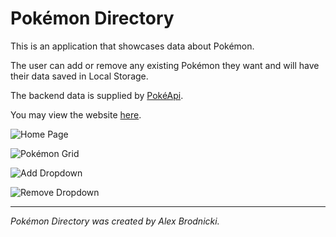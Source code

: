 # Pokémon Directory
This is an application that showcases data about Pokémon.

The user can add or remove any existing Pokémon they want and will have their data saved in Local Storage.

The backend data is supplied by [PokéApi](https://pokeapi.co/).

You may view the website [here](https://pokemon-directory.apbrodnicki.com).

![Home Page](assets/empty-page.png)

![Pokémon Grid](assets/data-grid.png)

![Add Dropdown](assets/add-dropdown.png)

![Remove Dropdown](assets/remove-dropdown.png)
___
*Pokémon Directory was created by Alex Brodnicki.*
